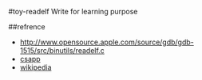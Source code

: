 #toy-readelf
Write for learning purpose

##refrence
* <http://www.opensource.apple.com/source/gdb/gdb-1515/src/binutils/readelf.c>
* [csapp](http://www.amazon.com/Computer-Systems-Programmers-Perspective-Edition/dp/0136108040)
* [wikipedia](https://en.wikipedia.org/wiki/Executable_and_Linkable_Format)
